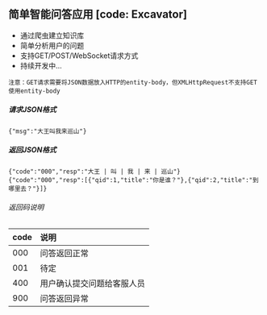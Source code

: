 ## 简单智能问答应用 [code: Excavator]
* 通过爬虫建立知识库
* 简单分析用户的问题
* 支持GET/POST/WebSocket请求方式
* 持续开发中...

`注意：GET请求需要将JSON数据放入HTTP的entity-body，但XMLHttpRequest不支持GET使用entity-body`
##### 请求JSON格式
```
{"msg":"大王叫我来巡山"}
```
##### 返回JSON格式
```
{"code":"000","resp":"大王 | 叫 | 我 | 来 | 巡山"}
{"code":"000","resp":[{"qid":1,"title":"你是谁？"},{"qid":2,"title":"到哪里去？"}]}
```
###### 返回码说明
code | 说明
---- | :----
000  | 问答返回正常
001  | 待定
400  | 用户确认提交问题给客服人员
900  | 问答返回异常

